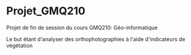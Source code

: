 # Projet_GMQ210

Projet de fin de session du cours GMQ210: Géo-informatique

Le but étant d'analyser des orthophotographies à l'aide d'indicateurs de végétation
